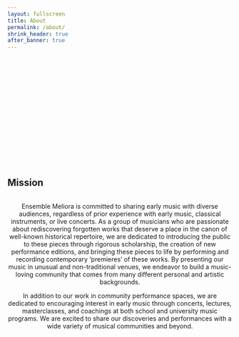 ```yaml
---
layout: fullscreen
title: About
permalink: /about/
shrink_header: true
after_banner: true
---
```


<div style="height: 15rem;"></div>

## Mission

<div style="text-align: center; max-width: 800px; margin: 2rem auto;">
  <p>
Ensemble Meliora is committed to sharing early music with diverse audiences, regardless of prior experience with early music, classical instruments, or live concerts. As a group of musicians who are passionate about rediscovering forgotten works that deserve a place in the canon of well-known historical repertoire, we are dedicated to introducing the public to these pieces through rigorous scholarship, the creation of new performance editions, and bringing these pieces to life by performing and recording contemporary ‘premieres’ of these works. By presenting our music in unusual and non-traditional venues, we endeavor to build a music-loving community that comes from many different personal and artistic backgrounds. </p>

  <p>In addition to our work in community performance spaces, we are dedicated to encouraging interest in early music through concerts, lectures, masterclasses, and coachings at both school and university music programs. We are excited to share our discoveries and performances with a wide variety of musical communities and beyond.</p>
</div>
